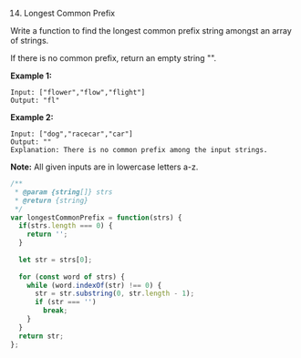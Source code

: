 14. Longest Common Prefix

Write a function to find the longest common prefix string amongst an array of strings.

If there is no common prefix, return an empty string "".

**Example 1:**
```
Input: ["flower","flow","flight"]
Output: "fl"
```
**Example 2:**
```
Input: ["dog","racecar","car"]
Output: ""
Explanation: There is no common prefix among the input strings.
```
**Note:**
All given inputs are in lowercase letters a-z.

```js
/**
 * @param {string[]} strs
 * @return {string}
 */
var longestCommonPrefix = function(strs) {
  if(strs.length === 0) {
    return '';
  }
  
  let str = strs[0];
  
  for (const word of strs) {
    while (word.indexOf(str) !== 0) {
      str = str.substring(0, str.length - 1);
      if (str === '')
        break;
    }
  }
  return str;
};
```